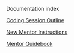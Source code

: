 Documentation index

[Coding Session Outline](Coding_Session_Outline.md)

[New Mentor Instructions](New_Mentor_Instructions.md)

[Mentor Guidebook](Mentor_Guidebook.md)

